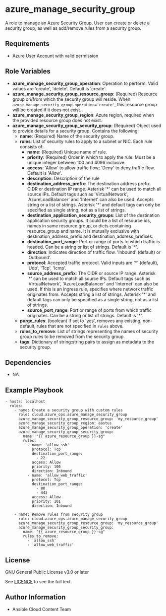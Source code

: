 azure_manage_security_group
==============

A role to manage an Azure Security Group. User can create or delete a security group, as well as add/remove rules from a security group.

Requirements
------------

* Azure User Account with valid permission

Role Variables
--------------

* **azure_manage_security_group_operation**: Operation to perform. Valid values are 'create', 'delete'. Default is 'create'.
* **azure_manage_security_group_resource_group**: (Required) Resource group on/from which the security group will reside. When `azure_manage_security_group_operation='create'`, this resource group will be created if it does not exist.
* **azure_manage_security_group_region**: Azure region, required when the provided resource group does not exist.
* **azure_manage_security_group_security_group**: (Required) Object used to provide details for a security group. Contains the following:
  - **name**: (Required) Name of the security group.
  - **rules**: List of security rules to apply to a subnet or NIC. Each rule consists of:
    - **name**: (Required) Unique name of rule.
    - **priority**: (Required) Order in which to apply the rule. Must be a unique integer between 100 and 4096 inclusive.
    - **access**: 'Allow' to allow traffic flow; 'Deny' to deny traffic flow. Default is 'Allow'.
    - **description**: Description of the rule
    - **destination_address_prefix**: The destination address prefix. CIDR or destination IP range. Asterisk '\*' can be used to match all source IPs. Default tags such as 'VirtualNetwork', 'AzureLoadBalancer' and 'Internet' can also be used. Accepts string or a list of strings. Asterisk '\*' and default tags can only be specified as single string, not as a list of strings.
    - **destination_application_security_groups**: List of the destination application security groups. It could be a list of resource ids, names in same resource group, or dicts containing resource_group and name. It is mutually exclusive with destination_address_prefix and destination_address_prefixes.
    - **destination_port_range**: Port or range of ports to which traffic is headed. Can be a string or list of strings. Default is '*'.
    - **direction**: Indicates direction of traffic flow. 'Inbound' (default) or 'Outbound'.
    - **protocol**: Accepted traffic protocol. Valid inputs are '*' (default), 'Udp', 'Tcp', 'Icmp'.
    - **source_address_prefix**: The CIDR or source IP range. Asterisk '\*' can be used to match all source IPs. Default tags such as 'VirtualNetwork', 'AzureLoadBalancer' and 'Internet' can also be used. If this is an ingress rule, specifies where network traffic originates from. Accepts string a list of strings. Asterisk '\*' and default tags can only be specified as a single string, not as a list of strings.
    - **source_port_range**: Port or range of ports from which traffic originates. Can be a string or list of strings. Default is '*'.
  - **purge_rules**: (boolean) If set to 'yes', removes any existing, non-default, rules that are not specified in `rules` above.
  - **rules_to_remove**: List of strings representing the names of security group rules to be removed from the security group.
  - **tags**: Dictionary of string:string pairs to assign as metadata to the security group.

Dependencies
------------

- NA

Example Playbook
----------------

    - hosts: localhost
      roles:
        - name: Create a security group with custom rules
          role: cloud.azure_ops.azure_manage_security_group
          azure_manage_security_group_resource_group: 'my_resource_group'
          azure_manage_security_group_region: eastus
          azure_manage_security_group_operation: 'create'
          azure_manage_security_group_security_group:
            name: "{{ azure_resource_group }}-sg"
            rules:
              - name: 'allow_ssh'
                protocol: Tcp
                destination_port_range:
                  - 22
                access: Allow
                priority: 100
                direction: Inbound
              - name: 'allow_web_traffic'
                protocol: Tcp
                destination_port_range:
                  - 80
                  - 443
                access: Allow
                priority: 101
                direction: Inbound

        - name: Remove rules from security group
          role: cloud.azure_ops.azure_manage_security_group
          azure_manage_security_group_resource_group: 'my_resource_group'
          azure_manage_security_group_security_group:
            name: "{{ azure_resource_group }}-sg"
            rules_to_remove:
              - 'allow_ssh'
              - 'allow_web_traffic'

License
-------

GNU General Public License v3.0 or later

See [LICENCE](../../LICENSE) to see the full text.

Author Information
------------------

- Ansible Cloud Content Team
